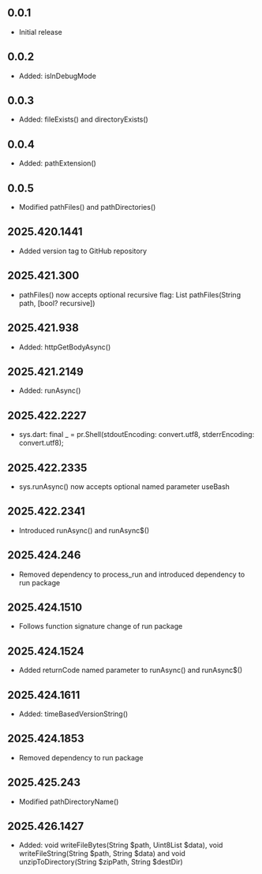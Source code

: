 ## 0.0.1

 - Initial release

## 0.0.2

- Added: isInDebugMode

## 0.0.3

- Added: fileExists() and directoryExists()

## 0.0.4

- Added: pathExtension()

## 0.0.5

- Modified pathFiles() and pathDirectories()

## 2025.420.1441

- Added version tag to GitHub repository

## 2025.421.300

- pathFiles() now accepts optional recursive flag: List<String> pathFiles(String path, [bool? recursive])

## 2025.421.938

- Added: httpGetBodyAsync()

## 2025.421.2149

- Added: runAsync()

## 2025.422.2227

- sys.dart: final _ = pr.Shell(stdoutEncoding: convert.utf8, stderrEncoding: convert.utf8);

## 2025.422.2335

- sys.runAsync() now accepts optional named parameter useBash

## 2025.422.2341

- Introduced runAsync() and runAsync$()

## 2025.424.246

- Removed dependency to process_run and introduced dependency to run package

## 2025.424.1510

- Follows function signature change of run package

## 2025.424.1524

- Added returnCode named parameter to runAsync() and runAsync$()

## 2025.424.1611

- Added: timeBasedVersionString()

## 2025.424.1853

- Removed dependency to run package

## 2025.425.243

- Modified pathDirectoryName()

## 2025.426.1427

- Added: void writeFileBytes(String $path, Uint8List $data), void writeFileString(String $path, String $data) and void unzipToDirectory(String $zipPath, String $destDir)
